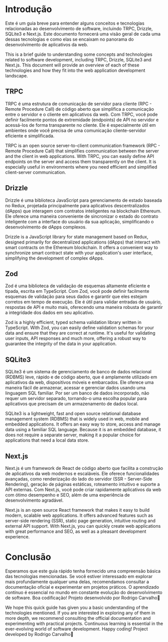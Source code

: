 # Introdução

Este é um guia breve para entender alguns conceitos e tecnologias relacionadas ao desenvolvimento de software, incluindo TRPC, Drizzle, SQLite3 e Next.js. Este documento fornecerá uma visão geral de cada uma dessas tecnologias e como elas se encaixam no panorama do desenvolvimento de aplicativos da web.

This is a brief guide to understanding some concepts and technologies related to software development, including TRPC, Drizzle, SQLite3 and Next.js. This document will provide an overview of each of these technologies and how they fit into the web application development landscape.

## TRPC

TRPC é uma estrutura de comunicação de servidor para cliente (RPC - Remote Procedure Call) de código aberto que simplifica a comunicação entre o servidor e o cliente em aplicativos da web. Com TRPC, você pode definir facilmente pontos de extremidade (endpoints) de API no servidor e acessá-los de forma transparente no cliente. Ele é especialmente útil em ambientes onde você precisa de uma comunicação cliente-servidor eficiente e simplificada.

TRPC is an open source server-to-client communication framework (RPC - Remote Procedure Call) that simplifies communication between the server and the client in web applications. With TRPC, you can easily define API endpoints on the server and access them transparently on the client. It is especially useful in environments where you need efficient and simplified client-server communication.

## Drizzle

Drizzle é uma biblioteca JavaScript para gerenciamento de estado baseada no Redux, projetada principalmente para aplicativos descentralizados (dApps) que interagem com contratos inteligentes na blockchain Ethereum. Ele oferece uma maneira conveniente de sincronizar o estado do contrato inteligente com a interface do usuário da sua aplicação, simplificando o desenvolvimento de dApps complexos.

Drizzle is a JavaScript library for state management based on Redux, designed primarily for decentralized applications (dApps) that interact with smart contracts on the Ethereum blockchain. It offers a convenient way to synchronize smart contract state with your application's user interface, simplifying the development of complex dApps.

## Zod

Zod é uma biblioteca de validação de esquemas altamente eficiente e tipada, escrita em TypeScript. Com Zod, você pode definir facilmente esquemas de validação para seus dados e garantir que eles estejam corretos em tempo de execução. Ele é útil para validar entradas de usuário, respostas de API e muito mais, oferecendo uma maneira robusta de garantir a integridade dos dados em seu aplicativo.

Zod is a highly efficient, typed schema validation library written in TypeScript. With Zod, you can easily define validation schemas for your data and ensure that they are correct at runtime. It's useful for validating user inputs, API responses and much more, offering a robust way to guarantee the integrity of the data in your application.

## SQLite3

SQLite3 é um sistema de gerenciamento de banco de dados relacional (RDBMS) leve, rápido e de código aberto, que é amplamente utilizado em aplicativos da web, dispositivos móveis e embarcados. Ele oferece uma maneira fácil de armazenar, acessar e gerenciar dados usando uma linguagem SQL familiar. Por ser um banco de dados incorporado, não requer um servidor separado, tornando-o uma escolha popular para aplicativos que precisam de um armazenamento de dados local.

SQLite3 is a lightweight, fast and open source relational database management system (RDBMS) that is widely used in web, mobile and embedded applications. It offers an easy way to store, access and manage data using a familiar SQL language. Because it is an embedded database, it does not require a separate server, making it a popular choice for applications that need a local data store.

## Next.js

Next.js é um framework de React de código aberto que facilita a construção de aplicativos da web modernos e escaláveis. Ele oferece funcionalidades avançadas, como renderização do lado do servidor (SSR - Server-Side Rendering), geração de páginas estáticas, roteamento intuitivo e suporte a API externas. Com Next.js, você pode criar rapidamente aplicativos da web com ótimo desempenho e SEO, além de uma experiência de desenvolvimento agradável.

Next.js is an open source React framework that makes it easy to build modern, scalable web applications. It offers advanced features such as server-side rendering (SSR), static page generation, intuitive routing and external API support. With Next.js, you can quickly create web applications with great performance and SEO, as well as a pleasant development experience.

# Conclusão

Esperamos que este guia rápido tenha fornecido uma compreensão básica das tecnologias mencionadas. Se você estiver interessado em explorar mais profundamente qualquer uma delas, recomendamos consultar a documentação oficial e experimentar em projetos práticos. O aprendizado contínuo é essencial no mundo em constante evolução do desenvolvimento de software. Boa codificação! Projeto desenvolvido por Rodrigo Carvalho🚀

We hope this quick guide has given you a basic understanding of the technologies mentioned. If you are interested in exploring any of them in more depth, we recommend consulting the official documentation and experimenting with practical projects. Continuous learning is essential in the ever-evolving world of software development. Happy coding! Project developed by Rodrigo Carvalho🚀
